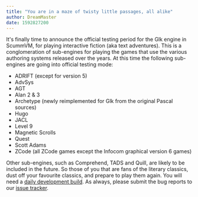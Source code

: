 ```yaml
---
title: "You are in a maze of twisty little passages, all alike"
author: DreamMaster
date: 1592827200
---
```


It's finally time to announce the official testing period for the Glk engine in ScummVM, for playing interactive fiction (aka text adventures). This is a conglomeration of sub-engines for playing the games that use the various authoring systems released over the years. At this time the following sub-engines are going into official testing mode:
* ADRIFT (except for version 5)
* AdvSys
* AGT
* Alan 2 & 3
* Archetype (newly reimplemented for Glk from the original Pascal sources)
* Hugo
* JACL
* Level 9
* Magnetic Scrolls
* Quest
* Scott Adams
* ZCode (all ZCode games except the Infocom graphical version 6 games)

Other sub-engines, such as Comprehend, TADS and Quill, are likely to be included in the future. So those of you that are fans of the literary classics, dust off your favourite classics, and prepare to play them again. You will need a [daily development build](https://buildbot.scummvm.org/#/snapshots). As always, please submit the bug reports to our [issue tracker](https://bugs.scummvm.org/).
 